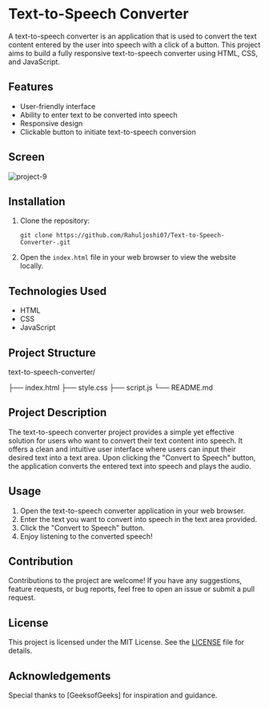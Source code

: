 # Text-to-Speech Converter

A text-to-speech converter is an application that is used to convert the text content entered by the user into speech with a click of a button. This project aims to build a fully responsive text-to-speech converter using HTML, CSS, and JavaScript.

## Features

- User-friendly interface
- Ability to enter text to be converted into speech
- Responsive design
- Clickable button to initiate text-to-speech conversion

## Screen
![project-9](https://github.com/Rahuljoshi07/Text-to-Speech-Converter-/assets/86591216/00c07f57-8f45-4183-92e0-af499f798d65)

## Installation

1. Clone the repository:

    ```
   git clone https://github.com/Rahuljoshi07/Text-to-Speech-Converter-.git
    ```

2. Open the `index.html` file in your web browser to view the website locally.


## Technologies Used

- HTML
- CSS
- JavaScript

 ## Project Structure

text-to-speech-converter/

├── index.html
├── style.css
├── script.js
└── README.md 

## Project Description

The text-to-speech converter project provides a simple yet effective solution for users who want to convert their text content into speech. It offers a clean and intuitive user interface where users can input their desired text into a text area. Upon clicking the "Convert to Speech" button, the application converts the entered text into speech and plays the audio.

## Usage

1. Open the text-to-speech converter application in your web browser.
2. Enter the text you want to convert into speech in the text area provided.
3. Click the "Convert to Speech" button.
4. Enjoy listening to the converted speech!

## Contribution

Contributions to the project are welcome! If you have any suggestions, feature requests, or bug reports, feel free to open an issue or submit a pull request.

## License

This project is licensed under the MIT License. See the [LICENSE](LICENSE) file for details.

## Acknowledgements

Special thanks to [GeeksofGeeks] for inspiration and guidance.
